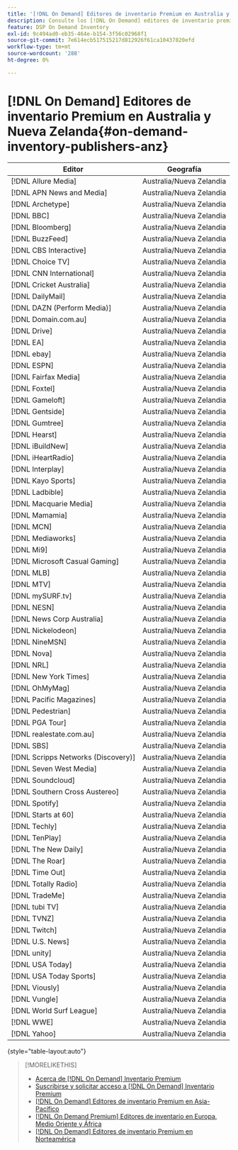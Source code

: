 ```yaml
---
title: '[!DNL On Demand] Editores de inventario Premium en Australia y Nueva Zelanda'
description: Consulte los [!DNL On Demand] editores de inventario premium en Australia y Nueva Zelanda.
feature: DSP On Demand Inventory
exl-id: 9c494ad0-eb35-464e-b154-3f56c02968f1
source-git-commit: 7e614ecb517515217d812926f61ca10437820efd
workflow-type: tm+mt
source-wordcount: '288'
ht-degree: 0%

---
```


# [!DNL On Demand] Editores de inventario Premium en Australia y Nueva Zelanda{#on-demand-inventory-publishers-anz}

<!-- get from Amanda Cabrera <acabrera@adobe.com> -->

| Editor | Geografía |
|------------------------------|--------------|
| [!DNL Allure Media] | Australia/Nueva Zelandia |
| [!DNL APN News and Media] | Australia/Nueva Zelandia |
| [!DNL Archetype] | Australia/Nueva Zelandia |
| [!DNL BBC] | Australia/Nueva Zelandia |
| [!DNL Bloomberg] | Australia/Nueva Zelandia |
| [!DNL BuzzFeed] | Australia/Nueva Zelandia |
| [!DNL CBS Interactive] | Australia/Nueva Zelandia |
| [!DNL Choice TV] | Australia/Nueva Zelandia |
| [!DNL CNN International] | Australia/Nueva Zelandia |
| [!DNL Cricket Australia] | Australia/Nueva Zelandia |
| [!DNL DailyMail] | Australia/Nueva Zelandia |
| [!DNL DAZN (Perform Media)] | Australia/Nueva Zelandia |
| [!DNL Domain.com.au] | Australia/Nueva Zelandia |
| [!DNL Drive] | Australia/Nueva Zelandia |
| [!DNL EA] | Australia/Nueva Zelandia |
| [!DNL ebay] | Australia/Nueva Zelandia |
| [!DNL ESPN] | Australia/Nueva Zelandia |
| [!DNL Fairfax Media] | Australia/Nueva Zelandia |
| [!DNL Foxtel] | Australia/Nueva Zelandia |
| [!DNL Gameloft] | Australia/Nueva Zelandia |
| [!DNL Gentside] | Australia/Nueva Zelandia |
| [!DNL Gumtree] | Australia/Nueva Zelandia |
| [!DNL Hearst] | Australia/Nueva Zelandia |
| [!DNL iBuildNew] | Australia/Nueva Zelandia |
| [!DNL iHeartRadio] | Australia/Nueva Zelandia |
| [!DNL Interplay] | Australia/Nueva Zelandia |
| [!DNL Kayo Sports] | Australia/Nueva Zelandia |
| [!DNL Ladbible] | Australia/Nueva Zelandia |
| [!DNL Macquarie Media] | Australia/Nueva Zelandia |
| [!DNL Mamamia] | Australia/Nueva Zelandia |
| [!DNL MCN] | Australia/Nueva Zelandia |
| [!DNL Mediaworks] | Australia/Nueva Zelandia |
| [!DNL Mi9] | Australia/Nueva Zelandia |
| [!DNL Microsoft Casual Gaming] | Australia/Nueva Zelandia |
| [!DNL MLB] | Australia/Nueva Zelandia |
| [!DNL MTV] | Australia/Nueva Zelandia |
| [!DNL mySURF.tv] | Australia/Nueva Zelandia |
| [!DNL NESN] | Australia/Nueva Zelandia |
| [!DNL News Corp Australia] | Australia/Nueva Zelandia |
| [!DNL Nickelodeon] | Australia/Nueva Zelandia |
| [!DNL NineMSN] | Australia/Nueva Zelandia |
| [!DNL Nova] | Australia/Nueva Zelandia |
| [!DNL NRL] | Australia/Nueva Zelandia |
| [!DNL New York Times] | Australia/Nueva Zelandia |
| [!DNL OhMyMag] | Australia/Nueva Zelandia |
| [!DNL Pacific Magazines] | Australia/Nueva Zelandia |
| [!DNL Pedestrian] | Australia/Nueva Zelandia |
| [!DNL PGA Tour] | Australia/Nueva Zelandia |
| [!DNL realestate.com.au] | Australia/Nueva Zelandia |
| [!DNL SBS] | Australia/Nueva Zelandia |
| [!DNL Scripps Networks (Discovery)] | Australia/Nueva Zelandia |
| [!DNL Seven West Media] | Australia/Nueva Zelandia |
| [!DNL Soundcloud] | Australia/Nueva Zelandia |
| [!DNL Southern Cross Austereo] | Australia/Nueva Zelandia |
| [!DNL Spotify] | Australia/Nueva Zelandia |
| [!DNL Starts at 60] | Australia/Nueva Zelandia |
| [!DNL Techly] | Australia/Nueva Zelandia |
| [!DNL TenPlay] | Australia/Nueva Zelandia |
| [!DNL The New Daily] | Australia/Nueva Zelandia |
| [!DNL The Roar] | Australia/Nueva Zelandia |
| [!DNL Time Out] | Australia/Nueva Zelandia |
| [!DNL Totally Radio] | Australia/Nueva Zelandia |
| [!DNL TradeMe] | Australia/Nueva Zelandia |
| [!DNL tubi TV] | Australia/Nueva Zelandia |
| [!DNL TVNZ] | Australia/Nueva Zelandia |
| [!DNL Twitch] | Australia/Nueva Zelandia |
| [!DNL U.S. News] | Australia/Nueva Zelandia |
| [!DNL unity] | Australia/Nueva Zelandia |
| [!DNL USA Today] | Australia/Nueva Zelandia |
| [!DNL USA Today Sports] | Australia/Nueva Zelandia |
| [!DNL Viously] | Australia/Nueva Zelandia |
| [!DNL Vungle] | Australia/Nueva Zelandia |
| [!DNL World Surf League] | Australia/Nueva Zelandia |
| [!DNL WWE] | Australia/Nueva Zelandia |
| [!DNL Yahoo] | Australia/Nueva Zelandia |

{style=&quot;table-layout:auto&quot;}

>[!MORELIKETHIS]
>
>* [Acerca de [!DNL On Demand] Inventario Premium](on-demand-inventory-about.md)
>* [Suscribirse y solicitar acceso a [!DNL On Demand] Inventario Premium](on-demand-inventory-subscribe.md)
>* [[!DNL On Demand] Editores de inventario Premium en Asia-Pacífico](on-demand-inventory-publishers-apac.md)
>* [[!DNL On Demand Premium] Editores de inventario en Europa, Medio Oriente y África](on-demand-inventory-publishers-emea.md)
>* [[!DNL On Demand] Editores de inventario Premium en Norteamérica](on-demand-inventory-publishers-na.md)

